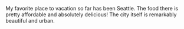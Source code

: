 My favorite place to vacation so far has been Seattle. The food there is
pretty affordable and absolutely delicious! The city itself is remarkably beautiful
and urban. 
